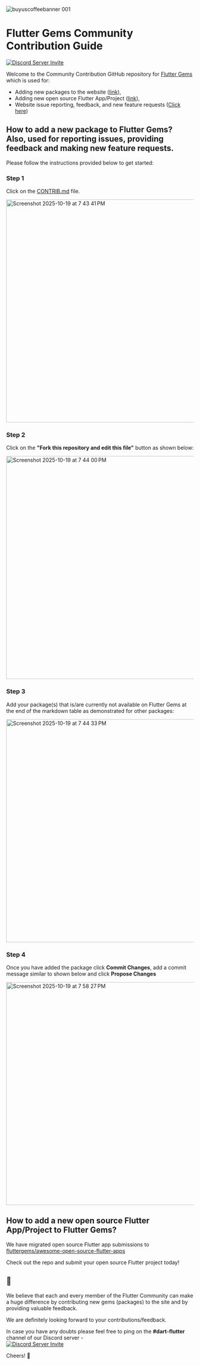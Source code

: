 ![buyuscoffeebanner 001](https://user-images.githubusercontent.com/1382619/223126273-7bf8bcf0-056c-41bf-b053-0521790a7c52.jpeg)

# Flutter Gems Community Contribution Guide

[![Discord Server Invite](https://img.shields.io/badge/DISCORD-JOIN%20SERVER-5663F7?style=for-the-badge&logo=discord&logoColor=white)](https://discord.gg/bBeSdtJ6Ue)

Welcome to the Community Contribution GitHub repository for [Flutter Gems](https://fluttergems.dev/) which is used for:
- Adding new packages to the website ([link](https://github.com/fluttergems/fluttergems#how-to-add-a-new-package-to-flutter-gems-also-used-for-reporting-issues-providing-feedback-and-making-new-feature-requests)), 
- Adding new open source Flutter App/Project ([link](https://github.com/fluttergems/awesome-open-source-flutter-apps)),
- Website issue reporting, feedback, and new feature requests ([Click here](https://github.com/fluttergems/fluttergems/issues/new/choose))

## How to add a new package to Flutter Gems? Also, used for reporting issues, providing feedback and making new feature requests.

Please follow the instructions provided below to get started:

### Step 1

Click on the [CONTRIB.md](https://github.com/fluttergems/fluttergems/blob/master/CONTRIB.md) file.

<img width="1016" height="598" alt="Screenshot 2025-10-19 at 7 43 41 PM" src="https://github.com/user-attachments/assets/f62ca970-bb4f-4f30-9087-0fb032465e2d" />

### Step 2

Click on the **"Fork this repository and edit this file"** button as shown below:

<img width="1016" height="598" alt="Screenshot 2025-10-19 at 7 44 00 PM" src="https://github.com/user-attachments/assets/6dab8104-8ed5-4cbe-b812-cf4a13808ded" />

### Step 3

Add your package(s) that is/are currently not available on Flutter Gems at the end of the markdown table as demonstrated for other packages: 

<img width="1016" height="598" alt="Screenshot 2025-10-19 at 7 44 33 PM" src="https://github.com/user-attachments/assets/56c202a2-b321-45d6-9a4d-b0270c4911f0" />

### Step 4

Once you have added the package click **Commit Changes**, add a commit message similar to shown below and click **Propose Changes**

<img width="1016" height="598" alt="Screenshot 2025-10-19 at 7 58 27 PM" src="https://github.com/user-attachments/assets/488f467c-aebb-4705-b318-22d508a1613e" />

## How to add a new open source Flutter App/Project to Flutter Gems?

We have migrated open source Flutter app submissions to [fluttergems/awesome-open-source-flutter-apps](https://github.com/fluttergems/awesome-open-source-flutter-apps)

Check out the repo and submit your open source Flutter project today!

## 🤗

We believe that each and every member of the Flutter Community can make a huge difference by contributing new gems (packages) to the site and by providing valuable feedback.

We are definitely looking forward to your contributions/feedback.

In case you have any doubts please feel free to ping on the **#dart-flutter** channel of our Discord server -  
[![Discord Server Invite](https://img.shields.io/badge/DISCORD-JOIN%20SERVER-5663F7?style=for-the-badge&logo=discord&logoColor=white)](https://discord.gg/bBeSdtJ6Ue)

Cheers! 💙
